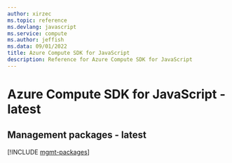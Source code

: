 ```yaml
---
author: xirzec
ms.topic: reference
ms.devlang: javascript
ms.service: compute
ms.author: jeffish
ms.data: 09/01/2022
title: Azure Compute SDK for JavaScript
description: Reference for Azure Compute SDK for JavaScript
---
```

# Azure Compute SDK for JavaScript - latest

## Management packages - latest
[!INCLUDE [mgmt-packages](compute-mgmt-index.md)]
